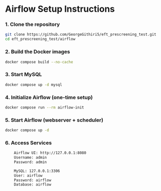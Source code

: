 # Airflow Setup Instructions

### 1. Clone the repository
```bash
git clone https://github.com/GeorgeGithiri5/eft_prescreening_test.git
cd eft_prescreening_test/airflow
```

### 2. Build the Docker images
```bash
docker compose build --no-cache
```

### 3. Start MySQL
```bash
docker compose up -d mysql
```

### 4. Initialize Airflow (one-time setup)
```bash
docker compose run --rm airflow-init
```

### 5. Start Airflow (webserver + scheduler)
```bash
docker compose up -d
```

### 6. Access Services
```bash
    Airflow UI: http://127.0.0.1:8080
    Username: admin
    Password: admin

    MySQL: 127.0.0.1:3306
    User: airflow
    Password: airflow
    Database: airflow
```



